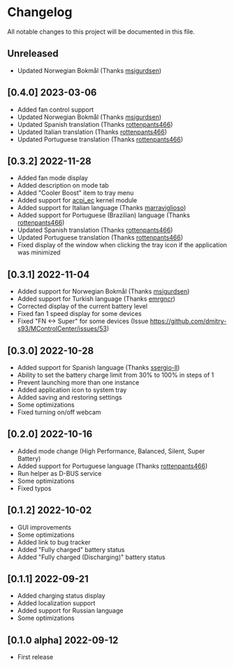 # Changelog

All notable changes to this project will be documented in this file.

## Unreleased
- Updated Norwegian Bokmål (Thanks [msigurdsen](https://github.com/msigurdsen))

## [0.4.0] 2023-03-06
- Added fan control support
- Updated Norwegian Bokmål (Thanks [msigurdsen](https://github.com/msigurdsen))
- Updated Spanish translation (Thanks [rottenpants466](https://www.github.com/rottenpants466))
- Updated Italian translation (Thanks [rottenpants466](https://www.github.com/rottenpants466))
- Updated Portuguese translation (Thanks [rottenpants466](https://www.github.com/rottenpants466))

## [0.3.2] 2022-11-28
- Added fan mode display
- Added description on mode tab
- Added "Cooler Boost" item to tray menu
- Added support for [acpi_ec](https://github.com/musikid/acpi_ec) kernel module
- Added support for Italian language (Thanks [marraviglioso](https://github.com/marraviglioso))
- Added support for Portuguese (Brazilian) language (Thanks [rottenpants466](https://www.github.com/rottenpants466))
- Updated Spanish translation (Thanks [rottenpants466](https://www.github.com/rottenpants466))
- Updated Portuguese translation (Thanks [rottenpants466](https://www.github.com/rottenpants466))
- Fixed display of the window when clicking the tray icon if the application was minimized

## [0.3.1] 2022-11-04
- Added support for Norwegian Bokmål (Thanks [msigurdsen](https://github.com/msigurdsen))
- Added support for Turkish language (Thanks [emrgncr](https://github.com/emrgncr))
- Corrected display of the current battery level
- Fixed fan 1 speed display for some devices
- Fixed "FN <-> Super" for some devices (Issue https://github.com/dmitry-s93/MControlCenter/issues/53)

## [0.3.0] 2022-10-28
- Added support for Spanish language (Thanks [ssergio-ll](https://www.github.com/ssergio-ll))
- Ability to set the battery charge limit from 30% to 100% in steps of 1
- Prevent launching more than one instance
- Added application icon to system tray
- Added saving and restoring settings
- Some optimizations
- Fixed turning on/off webcam

## [0.2.0] 2022-10-16
- Added mode change (High Performance, Balanced, Silent, Super Battery)
- Added support for Portuguese language (Thanks [rottenpants466](https://www.github.com/rottenpants466))
- Run helper as D-BUS service
- Some optimizations
- Fixed typos

## [0.1.2] 2022-10-02

- GUI improvements
- Some optimizations
- Added link to bug tracker
- Added "Fully charged" battery status
- Added "Fully charged (Discharging)" battery status

## [0.1.1] 2022-09-21

- Added charging status display
- Added localization support
- Added support for Russian language
- Some optimizations

## [0.1.0 alpha] 2022-09-12

- First release
